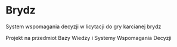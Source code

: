 # Brydz
System wspomagania decyzji w licytacji do gry karcianej brydz

Projekt na przedmiot Bazy Wiedzy i Systemy Wspomagania Decyzji
